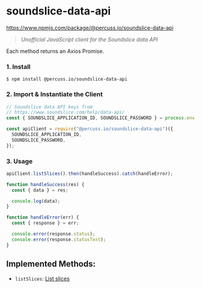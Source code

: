 # soundslice-data-api

https://www.npmjs.com/package/@percuss.io/soundslice-data-api

> _Unofficial JavaScript client for the Soundslice data API_

Each method returns an Axios Promise.

### 1. Install

```shell
$ npm install @percuss.io/soundslice-data-api
```

### 2. Import & Instantiate the Client

```javascript
// Soundslice data API keys from
// https://www.soundslice.com/help/data-api/
const { SOUNDSLICE_APPLICATION_ID, SOUNDSLICE_PASSWORD } = process.env;

const apiClient = require("@percuss.io/soundslice-data-api")({
  SOUNDSLICE_APPLICATION_ID,
  SOUNDSLICE_PASSWORD,
});
```

### 3. Usage

```javascript
apiClient.listSlices().then(handleSuccess).catch(handleError);

function handleSuccess(res) {
  const { data } = res;

  console.log(data);
}

function handleError(err) {
  const { response } = err;

  console.error(response.status);
  console.error(response.statusText);
}
```

## Implemented Methods:

- `listSlices`: [List slices](https://www.soundslice.com/help/data-api/#listslices)
